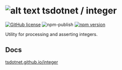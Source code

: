 # ![alt text](https://avatars1.githubusercontent.com/u/64487547?s=30&amp;v=5 "tsdotnet") tsdotnet / integer

[![GitHub license](https://img.shields.io/badge/license-MIT-blue.svg?style=flat-square)](https://github.com/tsdotnet/integer/blob/master/LICENSE)
![npm-publish](https://github.com/tsdotnet/integer/workflows/npm-publish/badge.svg)
[![npm version](https://img.shields.io/npm/v/@tsdotnet/integer.svg?style=flat-square)](https://www.npmjs.com/package/@tsdotnet/integer)

Utility for processing and asserting integers.

## Docs

[tsdotnet.github.io/integer](https://tsdotnet.github.io/integer/)
